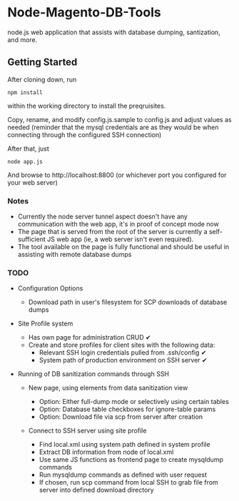Node-Magento-DB-Tools
=====================

node.js web application that assists with database dumping, santization, and more.


Getting Started
---------------

After cloning down, run 
    
    npm install
    
within the working directory to install the preqruisites.

Copy, rename, and modify config.js.sample to config.js and adjust values as needed (reminder that the mysql credentials are as they would be when connecting through the configured SSH connection)

After that, just

    node app.js
    
And browse to http://localhost:8800 (or whichever port you configured for your web server)


### Notes
* Currently the node server tunnel aspect doesn't have any communication with the web app, it's in proof of concept mode now
* The page that is served from the root of the server is currently a self-sufficient JS web app (ie, a web server isn't even required).
* The tool available on the page is fully functional and should be useful in assisting with remote database dumps



### TODO
* Configuration Options
    * Download path in user's filesystem for SCP downloads of database dumps

* Site Profile system
    * Has own page for administration CRUD ✔
    * Create and store profiles for client sites with the following data:
        * Relevant SSH login credentials pulled from .ssh/config ✔
        * System path of production environment on SSH server ✔
        
* Running of DB sanitization commands through SSH
    * New page, using elements from data sanitization view
        * Option: Either full-dump mode or selectively using certain tables
        * Option: Database table checkboxes for ignore-table params
        * Option: Download file via scp from server after creation

    * Connect to SSH server using site profile
        * Find local.xml using system path defined in system profile
        * Extract DB information from <resources> node of local.xml
        * Use same JS functions as frontend page to create mysqldump commands
        * Run mysqldump commands as defined with user request
        * If chosen, run scp command from local SSH to grab file from server into defined download directory
